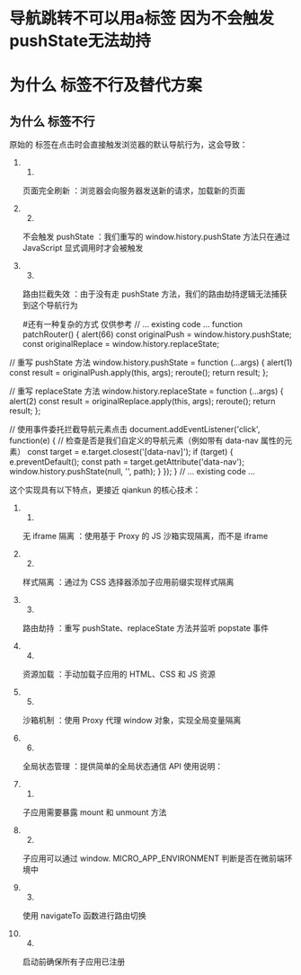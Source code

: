# 导航跳转不可以用a标签 因为不会触发pushState无法劫持
# 为什么 <a> 标签不行及替代方案
## 为什么 <a> 标签不行
原始的 <a> 标签在点击时会直接触发浏览器的默认导航行为，这会导致：

1. 1.
   页面完全刷新 ：浏览器会向服务器发送新的请求，加载新的页面
2. 2.
   不会触发 pushState ：我们重写的 window.history.pushState 方法只在通过 JavaScript 显式调用时才会被触发
3. 3.
   路由拦截失效 ：由于没有走 pushState 方法，我们的路由劫持逻辑无法捕获到这个导航行为

   #还有一种复杂的方式 仅供参考
   // ... existing code ...
function patchRouter() {
  alert(66)
  const originalPush = window.history.pushState;
  const originalReplace = window.history.replaceState;

  // 重写 pushState 方法
  window.history.pushState = function (...args) {
    alert(1)
    const result = originalPush.apply(this, args);
    reroute();
    return result;
  };

  // 重写 replaceState 方法
  window.history.replaceState = function (...args) {
    alert(2)
    const result = originalReplace.apply(this, args);
    reroute();
    return result;
  };

  // 使用事件委托拦截导航元素点击
  document.addEventListener('click', function(e) {
    // 检查是否是我们自定义的导航元素（例如带有 data-nav 属性的元素）
    const target = e.target.closest('[data-nav]');
    if (target) {
      e.preventDefault();
      const path = target.getAttribute('data-nav');
      window.history.pushState(null, '', path);
    }
  });
}
// ... existing code ...


这个实现具有以下特点，更接近 qiankun 的核心技术：

1. 1.
   无 iframe 隔离 ：使用基于 Proxy 的 JS 沙箱实现隔离，而不是 iframe
2. 2.
   样式隔离 ：通过为 CSS 选择器添加子应用前缀实现样式隔离
3. 3.
   路由劫持 ：重写 pushState、replaceState 方法并监听 popstate 事件
4. 4.
   资源加载 ：手动加载子应用的 HTML、CSS 和 JS 资源
5. 5.
   沙箱机制 ：使用 Proxy 代理 window 对象，实现全局变量隔离
6. 6.
   全局状态管理 ：提供简单的全局状态通信 API
使用说明：

1. 1.
   子应用需要暴露 mount 和 unmount 方法
2. 2.
   子应用可以通过 window. MICRO_APP_ENVIRONMENT 判断是否在微前端环境中
3. 3.
   使用 navigateTo 函数进行路由切换
4. 4.
   启动前确保所有子应用已注册